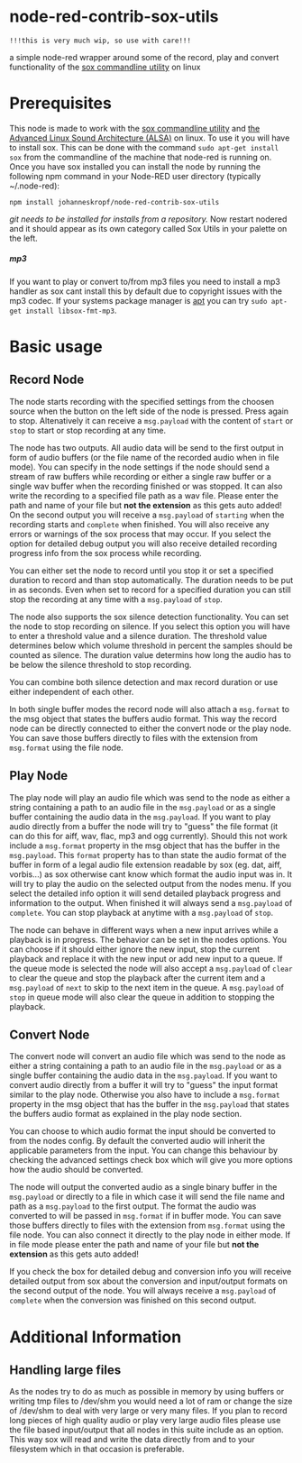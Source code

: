 # node-red-contrib-sox-utils

```
!!!this is very much wip, so use with care!!!
```

a simple node-red wrapper around some of the record, play and convert functionality of the [sox commandline utility](http://sox.sourceforge.net/) on linux

# Prerequisites

This node is made to work with the [sox commandline utility](http://sox.sourceforge.net/) and [the Advanced Linux Sound Architecture (ALSA)](https://alsa-project.org/wiki/Main_Page) on linux. To use it you will have to install sox. This can be done with the command `sudo apt-get install sox` from the commandline of the machine that node-red is running on.
Once you have sox installed you can install the node by running the following npm command in your Node-RED user directory (typically ~/.node-red):
```
npm install johanneskropf/node-red-contrib-sox-utils
```
*git needs to be installed for installs from a repository.*
Now restart nodered and it should appear as its own category called Sox Utils in your palette on the left.

##### *mp3*

If you want to play or convert to/from mp3 files you need to install a mp3 handler as sox cant install this by default due to copyright issues with the mp3 codec. If your systems package manager is [apt](https://wiki.debian.org/Apt) you can try `sudo apt-get install libsox-fmt-mp3`.


# Basic usage

## Record Node

The node starts recording with the specified settings from the choosen source when the button on the left side of the node is pressed. Press again to stop. Altenatively it can receive a `msg.payload` with the content of `start` or `stop` to start or stop recording at any time.

The node has two outputs.
All audio data will be send to the first output in form of audio buffers (or the file name of the recorded audio when in file mode). You can specify in the node settings if the node should send a stream of raw buffers while recording or either a single raw buffer or a single wav buffer when the recording finished or was stopped.
It can also write the recording to a specified file path as a wav file. Please enter the path and name of your file but **not the extension** as this gets auto added!
On the second output you will receive a `msg.payload` of `starting` when the recording starts and `complete` when finished. You will also receive any errors or warnings of the sox process that may occur.
If you select the option for detailed debug output you will also receive detailed recording progress info from the sox process while recording.

You can either set the node to record until you stop it or set a specified duration to record and than stop automatically. The duration needs to be put in as seconds. Even when set to record for a specified duration you can still stop the recording at any time with a `msg.payload` of `stop`.

The node also supports the sox silence detection functionality. You can set the node to stop recording on silence. If you select this option you will have to enter a threshold value and a silence duration. The threshold value determines below which volume threshold in percent the samples should be counted as silence. The duration value determins how long the audio has to be below the silence threshold to stop recording.

You can combine both silence detection and max record duration or use either independent of each other.

In both single buffer modes the record node will also attach a `msg.format` to the msg object that states the buffers audio format. This way the record node can be directly connected to either the convert node or the play node. You can save those buffers directly to files with the extension from `msg.format` using the file node.

## Play Node

The play node will play an audio file which was send to the node as either a string containing a path to an audio file in the `msg.payload` or as a single buffer containing the audio data in the `msg.payload`. If you want to play audio directly from a buffer the node will try to "guess" the file format (it can do this for aiff, wav, flac, mp3 and ogg currently). Should this not work include a `msg.format` property in the msg object that has the buffer in the `msg.payload`. This `format` property has to than state the audio format of the buffer in form of a legal audio file extension readable by sox (eg. dat, aiff, vorbis...) as sox otherwise cant know which format the audio input was in. It will try to play the audio on the selected output from the nodes menu. If you select the detailed info option it will send detailed playback progress and information to the output. When finished it will always send a `msg.payload` of `complete`.
You can stop playback at anytime with a `msg.payload` of `stop`.

The node can behave in different ways when a new input arrives while a playback is in progress. The behavior can be set in the nodes options. You can choose if it should either ignore the new input, stop the current playback and replace it with the new input or add new input to a queue.
If the queue mode is selected the node will also accept a `msg.payload` of `clear` to clear the queue and stop the playback after the current item and a `msg.payload` of `next` to skip to the next item in the queue. A `msg.payload` of `stop` in queue mode will also clear the queue in addition to stopping the playback.

## Convert Node

The convert node will convert an audio file which was send to the node as either a string containing a path to an audio file in the `msg.payload` or as a single buffer containing the audio data in the `msg.payload`. If you want to convert audio directly from a buffer it will try to "guess" the input format similar to the play node. Otherwise you also have to include a `msg.format` property in the msg object that has the buffer in the `msg.payload` that states the buffers audio format as explained in the play node section.

You can choose to which audio format the input should be converted to from the nodes config. By default the converted audio will inherit the applicable parameters from the input. You can change this behaviour by checking the advanced settings check box which will give you more options how the audio should be converted.

The node will output the converted audio as a single binary buffer in the `msg.payload` or directly to a file in which case it will send the file name and path as a `msg.payload` to the first output.  The format the audio was converted to will be passed in `msg.format` if in buffer mode. You can save those buffers directly to files with the extension from `msg.format` using the file node. You can also connect it directly to the play node in either mode. If in file mode please enter the path and name of your file but **not the extension** as this gets auto added!

If you check the box for detailed debug and conversion info you will receive detailed output from sox about the conversion and input/output formats on the second output of the node. You will always receive a `msg.payload` of `complete` when the conversion was finished on this second output.

# Additional Information

## Handling large files

As the nodes try to do as much as possible in memory by using buffers or writing tmp files to /dev/shm you would need a lot of ram or change the size of /dev/shm to deal with very large or very many files. If you plan to record long pieces of high quality audio or play very large audio files please use the file based input/output that all nodes in this suite include as an option. This way sox will read and write the data directly from and to your filesystem which in that occasion is preferable. 
